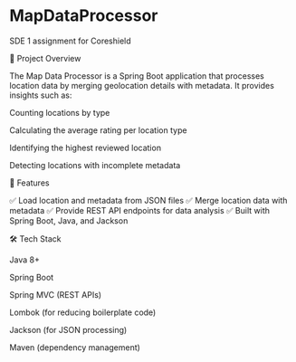 # MapDataProcessor
SDE 1 assignment for Coreshield

📌 Project Overview

The Map Data Processor is a Spring Boot application that processes location data by merging geolocation details with metadata. It provides insights such as:

Counting locations by type

Calculating the average rating per location type

Identifying the highest reviewed location

Detecting locations with incomplete metadata

🚀 Features

✅ Load location and metadata from JSON files
✅ Merge location data with metadata
✅ Provide REST API endpoints for data analysis
✅ Built with Spring Boot, Java, and Jackson

🛠 Tech Stack

Java 8+

Spring Boot

Spring MVC (REST APIs)

Lombok (for reducing boilerplate code)

Jackson (for JSON processing)

Maven (dependency management)


